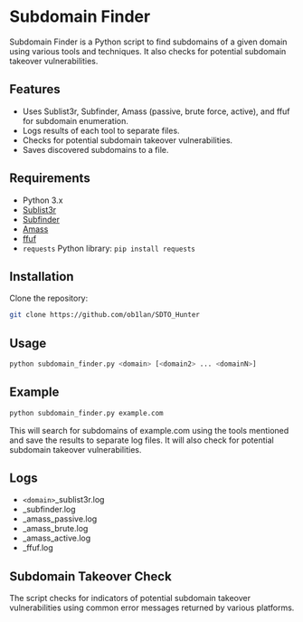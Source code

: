 # Subdomain Finder

Subdomain Finder is a Python script to find subdomains of a given domain using various tools and techniques. It also checks for potential subdomain takeover vulnerabilities.

## Features

- Uses Sublist3r, Subfinder, Amass (passive, brute force, active), and ffuf for subdomain enumeration.
- Logs results of each tool to separate files.
- Checks for potential subdomain takeover vulnerabilities.
- Saves discovered subdomains to a file.

## Requirements

- Python 3.x
- [Sublist3r](https://github.com/aboul3la/Sublist3r)
- [Subfinder](https://github.com/projectdiscovery/subfinder)
- [Amass](https://github.com/OWASP/Amass)
- [ffuf](https://github.com/ffuf/ffuf)
- `requests` Python library: `pip install requests`

## Installation

Clone the repository:
```bash
git clone https://github.com/ob1lan/SDTO_Hunter
```
## Usage
```bash
python subdomain_finder.py <domain> [<domain2> ... <domainN>]
```
## Example
```bash
python subdomain_finder.py example.com
```
This will search for subdomains of example.com using the tools mentioned and save the results to separate log files. It will also check for potential subdomain takeover vulnerabilities.

## Logs
- `<domain>`_sublist3r.log
- <domain>_subfinder.log
- <domain>_amass_passive.log
- <domain>_amass_brute.log
- <domain>_amass_active.log
- <domain>_ffuf.log

## Subdomain Takeover Check
The script checks for indicators of potential subdomain takeover vulnerabilities using common error messages returned by various platforms.
